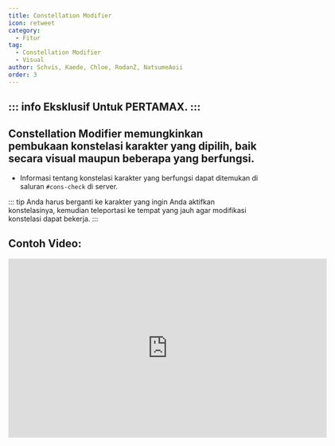 ```yaml
---
title: Constellation Modifier
icon: retweet
category:
  - Fitur
tag:
  - Constellation Modifier
  - Visual
author: Schvis, Kaede, Chloe, RodanZ, NatsumeAoii
order: 3
---
```

::: info Eksklusif Untuk PERTAMAX.
:::
---
## Constellation Modifier memungkinkan pembukaan konstelasi karakter yang dipilih, baik secara visual maupun beberapa yang berfungsi.
- Informasi tentang konstelasi karakter yang berfungsi dapat ditemukan di saluran `#cons-check` di server.

::: tip Anda harus berganti ke karakter yang ingin Anda aktifkan konstelasinya, kemudian teleportasi ke tempat yang jauh agar modifikasi konstelasi dapat bekerja.
:::

## Contoh Video:

<iframe width="640" height="360" src="https://www.youtube.com/embed/S9-g5weE9l8?list=PL5eI1Tb64p56g27qfYk7VuFTz4FK6YrKa" title="Korepi - Constellation Modifier (Sponsor)" frameborder="0" allow="accelerometer; autoplay; clipboard-write; encrypted-media; gyroscope; picture-in-picture; web-share" allowfullscreen></iframe>